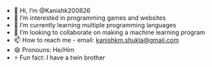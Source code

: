 - 👋 Hi, I’m @Kanishk200826
- 👀 I’m interested in programming games and websites
- 🌱 I’m currently learning multiple programming languages
- 💞️ I’m looking to collaborate on making a machine learning program
- 📫 How to reach me - email: kanishkm.shukla@gmail.com
- 😄 Pronouns: He/Him
- ⚡ Fun fact: I have a twin brother

<!---
Kanishk200826/Kanishk200826 is a ✨ special ✨ repository because its `README.md` (this file) appears on your GitHub profile.
You can click the Preview link to take a look at your changes.
--->
